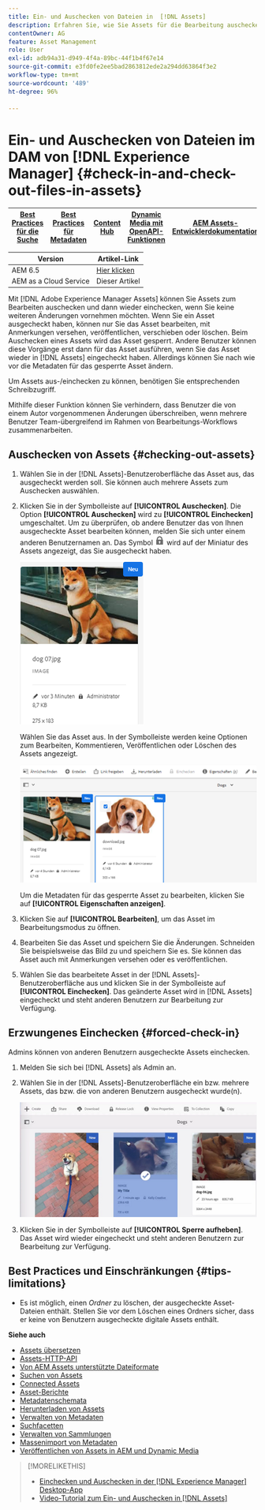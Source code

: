 ```yaml
---
title: Ein- und Auschecken von Dateien in  [!DNL Assets]
description: Erfahren Sie, wie Sie Assets für die Bearbeitung auschecken und nach Abschluss der Änderungen wieder einchecken können.
contentOwner: AG
feature: Asset Management
role: User
exl-id: adb94a31-d949-4f4a-89bc-44f1b4f67e14
source-git-commit: e3fd0fe2ee5bad2863812ede2a294dd63864f3e2
workflow-type: tm+mt
source-wordcount: '489'
ht-degree: 96%

---
```


# Ein- und Auschecken von Dateien im DAM von [!DNL Experience Manager] {#check-in-and-check-out-files-in-assets}

| [Best Practices für die Suche](/help/assets/search-best-practices.md) | [Best Practices für Metadaten](/help/assets/metadata-best-practices.md) | [Content Hub](/help/assets/product-overview.md) | [Dynamic Media mit OpenAPI-Funktionen](/help/assets/dynamic-media-open-apis-overview.md) | [AEM Assets-Entwicklerdokumentation](https://developer.adobe.com/experience-cloud/experience-manager-apis/) |
| ------------- | --------------------------- |---------|----|-----|

| Version | Artikel-Link |
| -------- | ---------------------------- |
| AEM 6.5 | [Hier klicken](https://experienceleague.adobe.com/docs/experience-manager-65/assets/managing/check-out-and-submit-assets.html?lang=de) |
| AEM as a Cloud Service | Dieser Artikel |

Mit [!DNL Adobe Experience Manager Assets] können Sie Assets zum Bearbeiten auschecken und dann wieder einchecken, wenn Sie keine weiteren Änderungen vornehmen möchten. Wenn Sie ein Asset ausgecheckt haben, können nur Sie das Asset bearbeiten, mit Anmerkungen versehen, veröffentlichen, verschieben oder löschen. Beim Auschecken eines Assets wird das Asset gesperrt. Andere Benutzer können diese Vorgänge erst dann für das Asset ausführen, wenn Sie das Asset wieder in [!DNL Assets] eingecheckt haben. Allerdings können Sie nach wie vor die Metadaten für das gesperrte Asset ändern.

Um Assets aus-/einchecken zu können, benötigen Sie entsprechenden Schreibzugriff.

Mithilfe dieser Funktion können Sie verhindern, dass Benutzer die von einem Autor vorgenommenen Änderungen überschreiben, wenn mehrere Benutzer Team-übergreifend im Rahmen von Bearbeitungs-Workflows zusammenarbeiten.

## Auschecken von Assets {#checking-out-assets}

1. Wählen Sie in der [!DNL Assets]-Benutzeroberfläche das Asset aus, das ausgecheckt werden soll. Sie können auch mehrere Assets zum Auschecken auswählen.

1. Klicken Sie in der Symbolleiste auf **[!UICONTROL Auschecken]**. Die Option **[!UICONTROL Auschecken]** wird zu **[!UICONTROL Einchecken]** umgeschaltet.
Um zu überprüfen, ob andere Benutzer das von Ihnen ausgecheckte Asset bearbeiten können, melden Sie sich unter einem anderen Benutzernamen an. Das Symbol ![Checkout-Sperrsymbol](assets/do-not-localize/checkout_lock.png) wird auf der Miniatur des Assets angezeigt, das Sie ausgecheckt haben.

   ![Checkout-Symbol in der Kartenansicht](assets/checkout-icon-card-view.png)

   Wählen Sie das Asset aus. In der Symbolleiste werden keine Optionen zum Bearbeiten, Kommentieren, Veröffentlichen oder Löschen des Assets angezeigt.

   ![chlimage_1-472](assets/checkout-asset-toolbar-options.png)

   Um die Metadaten für das gesperrte Asset zu bearbeiten, klicken Sie auf **[!UICONTROL Eigenschaften anzeigen]**.

1. Klicken Sie auf **[!UICONTROL Bearbeiten]**, um das Asset im Bearbeitungsmodus zu öffnen.

1. Bearbeiten Sie das Asset und speichern Sie die Änderungen. Schneiden Sie beispielsweise das Bild zu und speichern Sie es. Sie können das Asset auch mit Anmerkungen versehen oder es veröffentlichen.

1. Wählen Sie das bearbeitete Asset in der [!DNL Assets]-Benutzeroberfläche aus und klicken Sie in der Symbolleiste auf **[!UICONTROL Einchecken]**. Das geänderte Asset wird in [!DNL Assets] eingecheckt und steht anderen Benutzern zur Bearbeitung zur Verfügung.

## Erzwungenes Einchecken {#forced-check-in}

Admins können von anderen Benutzern ausgecheckte Assets einchecken.

1. Melden Sie sich bei [!DNL Assets] als Admin an.
1. Wählen Sie in der [!DNL Assets]-Benutzeroberfläche ein bzw. mehrere Assets, das bzw. die von anderen Benutzern ausgecheckt wurde(n).

   ![chlimage_1-476](assets/chlimage_1-476.png)

1. Klicken Sie in der Symbolleiste auf **[!UICONTROL Sperre aufheben]**. Das Asset wird wieder eingecheckt und steht anderen Benutzern zur Bearbeitung zur Verfügung.

## Best Practices und Einschränkungen {#tips-limitations}

* Es ist möglich, einen *Ordner* zu löschen, der ausgecheckte Asset-Dateien enthält. Stellen Sie vor dem Löschen eines Ordners sicher, dass er keine von Benutzern ausgecheckte digitale Assets enthält.

**Siehe auch**

* [Assets übersetzen](translate-assets.md)
* [Assets-HTTP-API](mac-api-assets.md)
* [Von AEM Assets unterstützte Dateiformate](file-format-support.md)
* [Suchen von Assets](search-assets.md)
* [Connected Assets](use-assets-across-connected-assets-instances.md)
* [Asset-Berichte](asset-reports.md)
* [Metadatenschemata](metadata-schemas.md)
* [Herunterladen von Assets](download-assets-from-aem.md)
* [Verwalten von Metadaten](manage-metadata.md)
* [Suchfacetten](search-facets.md)
* [Verwalten von Sammlungen](manage-collections.md)
* [Massenimport von Metadaten](metadata-import-export.md)
* [Veröffentlichen von Assets in AEM und Dynamic Media](/help/assets/publish-assets-to-aem-and-dm.md)

>[!MORELIKETHIS]
>
>* [Einchecken und Auschecken in der [!DNL Experience Manager] Desktop-App](https://experienceleague.adobe.com/docs/experience-manager-desktop-app/using/using.html?lang=de#how-app-works2)
>* [Video-Tutorial zum Ein- und Auschecken in  [!DNL Assets]](https://experienceleague.adobe.com/docs/experience-manager-learn/assets/collaboration/check-in-and-check-out.html?lang=de)
